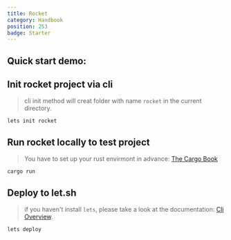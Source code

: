 ```yaml
---
title: Rocket
category: Handbook
position: 253
badge: Starter
---
```


## Quick start demo:

<AsciiPlayer id="412893"></AsciiPlayer>

## Init rocket project via cli

> cli init method will creat folder with name `rocket` in the current directory.

```shell
lets init rocket
```

## Run rocket locally to test project

> You have to set up your rust envirmont in advance: [The Cargo Book](https://doc.rust-lang.org/cargo/getting-started/installation.html)

```shell
cargo run
```

## Deploy to let.sh

> if you haven't install `lets`, please take a look at the documentation: [Cli Overview](/cli/overview).

```shell
lets deploy
```
